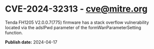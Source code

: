 # CVE-2024-32313 - cve@mitre.org

Tenda FH1205 V2.0.0.7(775) firmware has a stack overflow vulnerability located via the adslPwd parameter of the formWanParameterSetting function.

**Publish date:** 2024-04-17
